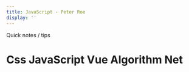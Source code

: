 ```yaml
---
title: JavaScript - Peter Roe
display: ''
---
```


<div class="prose m-auto mb-8 select-none">
  <div class="opacity-20 italic">Quick notes / tips</div>
  <h1 class="mb-0 ">
    <router-link to="/notes" class="opacity-20 hover:opacity-50 !border-none !font-400">Css </router-link>
    <router-link to="/javascript" class="opacity-20 hover:opacity-50 !border-none !font-400">JavaScript </router-link>
    <router-link to="/vue" class="opacity-20 hover:opacity-50 !border-none !font-400">Vue </router-link>
    <router-link to="/algorithm" class="opacity-20 hover:opacity-50 !border-none !font-400">Algorithm </router-link>
    Net
  </h1>
</div>

<ClientOnly>
  <Plum/>
</ClientOnly>

<ListNotes type="net"/>